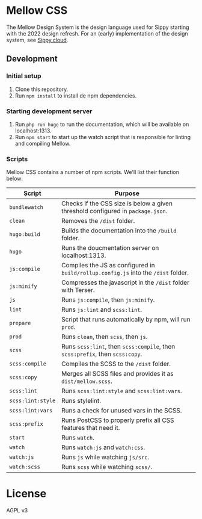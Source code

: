 # Mellow CSS
The Mellow Design System is the design language used for Sippy starting with the 2022 design refresh. For an (early) implementation of the design system, see [Sippy.cloud](http://sippy.cloud).

## Development
### Initial setup
1. Clone this repository.
2. Run `npm install` to install de npm dependencies.

### Starting development server
1. Run `php run hugo` to run the documentation, which will be available on localhost:1313.
2. Run `npm start` to start up the watch script that is responsible for linting and compiling Mellow.

### Scripts
Mellow CSS contains a number of npm scripts. We'll list their function below:

| Script | Purpose |
| ------ | ------- |
| `bundlewatch` | Checks if the CSS size is below a given threshold configured in `package.json`. |
| `clean` | Removes the `/dist` folder. |
| `hugo:build` | Builds the documentation into the `/build` folder. |
| `hugo` | Runs the doucmentation server on localhost:1313. |
| `js:compile` | Compiles the JS as configured in `build/rollup.config.js` into the `/dist` folder. |
| `js:minify` | Compresses the javascript in the `/dist` folder with Terser. |
| `js` | Runs `js:compile`, then `js:minify`. |
| `lint` | Runs `js:lint` and `scss:lint`. |
| `prepare` | Script that runs automatically by npm, will run `prod`. |
| `prod` | Runs `clean`, then `scss`, then `js`. |
| `scss` | Runs `scss:lint`, then `scss:compile`, then `scss:prefix`, then `scss:copy`. |
| `scss:compile` | Compiles the SCSS to the `/dist` folder. |
| `scss:copy` | Merges all SCSS files and provides it as `dist/mellow.scss`. |
| `scss:lint` | Runs `scss:lint:style` and `scss:lint:vars`. |
| `scss:lint:style` | Runs stylelint. |
| `scss:lint:vars` | Runs a check for unused vars in the SCSS. |
| `scss:prefix` | Runs PostCSS to properly prefix all CSS features that need it. |
| `start` | Runs `watch`. |
| `watch` | Runs `watch:js` and `watch:css`. |
| `watch:js` | Runs `js` while watching `js/src`. |
| `watch:scss` | Runs `scss` while watching `scss/`. |

# License
AGPL v3
